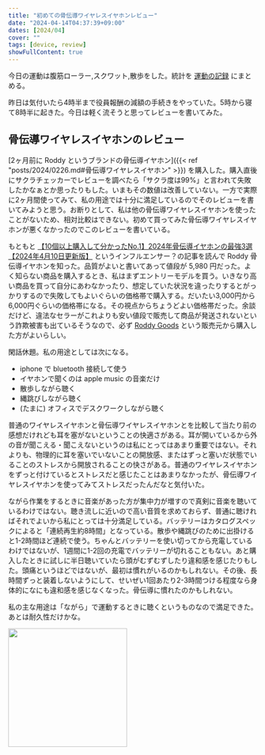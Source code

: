 ```yaml
---
title: "初めての骨伝導ワイヤレスイヤホンレビュー"
date: "2024-04-14T04:37:39+09:00"
dates: [2024/04]
cover: ""
tags: [device, review]
showFullContent: true
---
```


今日の運動は腹筋ローラー,スクワット,散歩をした。統計を [運動の記録](https://docs.google.com/spreadsheets/d/1bg85QtM-LciUgey8I79uI7vW2PEwsP6TVdeIRVkACBg/edit?usp=sharing) にまとめる。

昨日は気付いたら4時半まで役員報酬の減額の手続きをやっていた。5時から寝て8時半に起きた。今日は軽く流そうと思ってレビューを書いてみた。

## 骨伝導ワイヤレスイヤホンのレビュー

[2ヶ月前に Roddy というブランドの骨伝導イヤホン]({{< ref "posts/2024/0226.md#骨伝導ワイヤレスイヤホン" >}}) を購入した。購入直後にサクラチェッカーでレビューを調べたら「サクラ度は99%」と言われて失敗したかなぁとか思ったりもした。いまもその数値は改善していない。一方で実際に2ヶ月間使ってみて、私の用途では十分に満足しているのでそのレビューを書いてみようと思う。お断りとして、私は他の骨伝導ワイヤレスイヤホンを使ったことがないため、相対比較はできない。初めて買ってみた骨伝導ワイヤレスイヤホンが悪くなかったのでこのレビューを書いている。

もともと [【10個以上購入して分かったNo.1】2024年骨伝導イヤホンの最強3選【2024年4月10日更新版】](https://katteyokatta.tokyo/?p=8008) というインフルエンサー？の記事を読んで Roddy 骨伝導イヤホンを知った。品質がよいと書いてあって値段が 5,980 円だった。よく知らない商品を購入するとき、私はまずエントリーモデルを買う。いきなり高い商品を買って自分にあわなかったり、想定していた状況を違ったりするとがっかりするので失敗してもよいぐらいの価格帯で購入する。だいたい3,000円から6,000円ぐらいの価格帯になる。その視点からちょうどよい価格帯だった。余談だけど、違法なセラーがこれよりも安い値段で販売して商品が発送されないという詐欺被害も出ているそうなので、必ず [Roddy Goods](https://www.amazon.co.jp/sp?ie=UTF8&seller=A1KFMHATUEKBST&asin=B0CMV31HK3&ref_=dp_merchant_link&isAmazonFulfilled=1) という販売元から購入した方がよいらしい。

閑話休題。私の用途としては次になる。

* iphone で bluetooth 接続して使う
* イヤホンで聞くのは apple music の音楽だけ
* 散歩しながら聴く
* 縄跳びしながら聴く
* (たまに) オフィスでデスクワークしながら聴く

普通のワイヤレスイヤホンと骨伝導ワイヤレスイヤホンとを比較して当たり前の感想だけれども耳を塞がないということの快適さがある。耳が開いているから外の音が聞こえる・聞こえないというのは私にとってはあまり重要ではない。それよりも、物理的に耳を塞いでいないことの開放感、またはずっと塞いだ状態でいることのストレスから開放されることの快さがある。普通のワイヤレスイヤホンをずっと付けているとストレスだと感じたことはあまりなかったが、骨伝導ワイヤレスイヤホンを使ってみてストレスだったんだなと気付いた。

ながら作業をするときに音楽があった方が集中力が増すので真剣に音楽を聴いているわけではない。聴き流しに近いので高い音質を求めておらず、普通に聴ければそれでよいから私にとっては十分満足している。バッテリーはカタログスペックによると「連続再生約8時間」となっている。散歩や縄跳びのために出掛けると1-2時間ほど連続で使う。ちゃんとバッテリーを使い切ってから充電しているわけではないが、1週間に1-2回の充電でバッテリーが切れることもない。あと購入したときに試しに半日聴いていたら頭がむずむずしたり違和感を感じたりもした。頭痛というほどではないが、最初は慣れがいるのかもしれない。その後、長時間ずっと装着しないようにして、せいぜい1回あたり2-3時間つける程度なら身体的になにも違和感を感じなくなった。骨伝導に慣れたのかもしれない。

私の主な用途は「ながら」で運動するときに聴くというものなので満足できた。あとは耐久性だけかな。

<a href="https://amzn.to/3Q07zql" target="_blank"><img src="https://m.media-amazon.com/images/I/61ki0oFCRmL._AC_SX679_.jpg" width="240" /></a>
